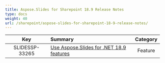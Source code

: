 ```yaml
---
title: Aspose.Slides for Sharepoint 18.9 Release Notes
type: docs
weight: 40
url: /sharepoint/aspose-slides-for-sharepoint-18-9-release-notes/
---
```


|**Key** |**Summary** |**Category** |
| :-: | :- | :-: |
|SLIDESSP-33265|[Use Aspose.Slides for .NET 18.9 features](/slides/net/aspose-slides-for-net-18-9-release-notes/)|Feature|

